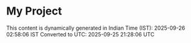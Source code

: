# My Project

This content is dynamically generated in Indian Time (IST): 2025-09-26 02:58:06 IST
Converted to UTC: 2025-09-25 21:28:06 UTC
